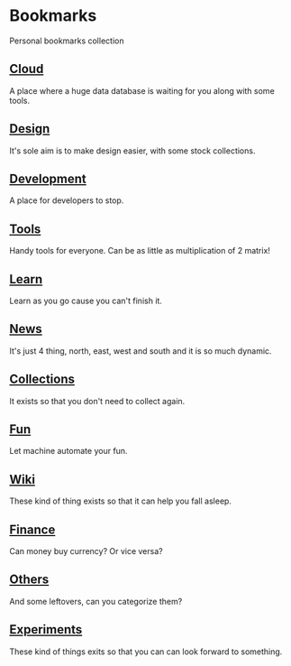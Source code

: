 # Bookmarks
Personal bookmarks collection

## [Cloud](categories/Cloud) 
A place where a huge data database is waiting for you along with some tools.
## [Design](categories/Design)
It's sole aim is to make design easier, with some stock collections.
## [Development](categories/Development) 
A place for developers to stop.
## [Tools](categories/Tools)
Handy tools for everyone. Can be as little as multiplication of 2 matrix!
## [Learn](categories/Learn) 
Learn as you go cause you can't finish it.
## [News](categories/News) 
It's just 4 thing, north, east, west and south and it is so much dynamic.
## [Collections](categories/Collections) 
It exists so that you don't need to collect again.
## [Fun](categories/Fun)
Let machine automate your fun.
## [Wiki](categories/Wiki) 
These kind of thing exists so that it can help you fall asleep.
## [Finance](categories/Finance)
Can money buy currency? Or vice versa?
## [Others](Others.md) 
And some leftovers, can you categorize them?
## [Experiments](categories/Experiments)
These kind of things exits so that you can can look forward to something.
